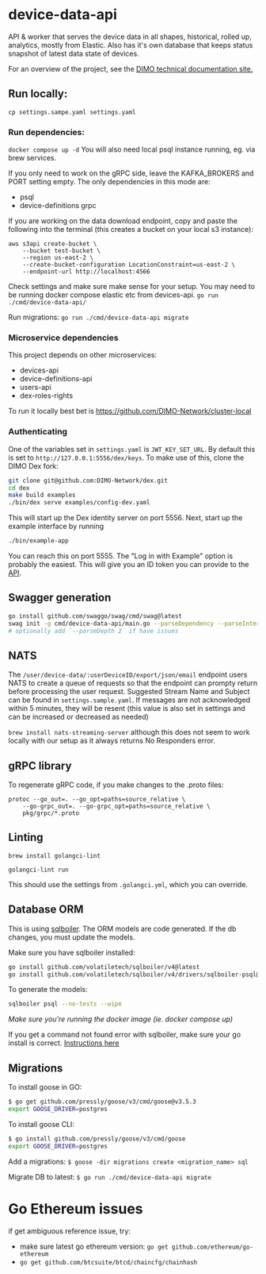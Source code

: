 # device-data-api

API & worker that serves the device data in all shapes, historical, rolled up, analytics, mostly from Elastic. 
Also has it's own database that keeps status snapshot of latest data state of devices. 

For an overview of the project, see the [DIMO technical documentation site.](https://docs.dimo.zone/docs/overview/intro)

## Run locally:

`cp settings.sampe.yaml settings.yaml`

### Run dependencies:
`docker compose up -d`
You will also need local psql instance running, eg. via brew services.

If you only need to work on the gRPC side, leave the KAFKA_BROKERS and PORT setting empty. The only dependencies in this mode are:
- psql
- device-definitions grpc

If you are working on the data download endpoint, copy and paste the following into the terminal (this creates a bucket on your local s3 instance):

```
aws s3api create-bucket \
    --bucket test-bucket \
    --region us-east-2 \
    --create-bucket-configuration LocationConstraint=us-east-2 \
    --endpoint-url http://localhost:4566
```

Check settings and make sure make sense for your setup. You may need to be running docker compose elastic etc from devices-api.
`go run ./cmd/device-data-api/`

Run migrations:
`go run ./cmd/device-data-api migrate`

### Microservice dependencies

This project depends on other microservices: 
- devices-api 
- device-definitions-api
- users-api
- dex-roles-rights

To run it locally best bet is https://github.com/DIMO-Network/cluster-local

### Authenticating

One of the variables set in `settings.yaml` is `JWT_KEY_SET_URL`. By default this is set to `http://127.0.0.1:5556/dex/keys`. To make use of this, clone the DIMO Dex fork:
```sh
git clone git@github.com:DIMO-Network/dex.git
cd dex
make build examples
./bin/dex serve examples/config-dev.yaml
```
This will start up the Dex identity server on port 5556. Next, start up the example interface by running
```sh
./bin/example-app
```
You can reach this on port 5555. The "Log in with Example" option is probably the easiest. This will give you an ID token you can provide to the [API](#api).


## Swagger generation

```bash
go install github.com/swaggo/swag/cmd/swag@latest
swag init -g cmd/device-data-api/main.go --parseDependency --parseInternal --generatedTime true
# optionally add `--parseDepth 2` if have issues
```

## NATS

The `/user/device-data/:userDeviceID/export/json/email` endpoint users NATS to create a queue of requests so that the endpoint can prompty return before processing the user request.
Suggested Stream Name and Subject can be found in `settings.sample.yaml`.
If messages are not acknowledged within 5 minutes, they will be resent (this value is also set in settings and can be increased or decreased as needed)

`brew install nats-streaming-server` although this does not seem to work locally with our setup as it always returns No Responders error.

## gRPC library

To regenerate gRPC code, if you make changes to the .proto files:

```
protoc --go_out=. --go_opt=paths=source_relative \
    --go-grpc_out=. --go-grpc_opt=paths=source_relative \
    pkg/grpc/*.proto
```

## Linting

`brew install golangci-lint`

`golangci-lint run`

This should use the settings from `.golangci.yml`, which you can override.

## Database ORM

This is using [sqlboiler](https://github.com/volatiletech/sqlboiler). The ORM models are code generated. If the db changes,
you must update the models.

Make sure you have sqlboiler installed:
```bash
go install github.com/volatiletech/sqlboiler/v4@latest
go install github.com/volatiletech/sqlboiler/v4/drivers/sqlboiler-psql@latest
```

To generate the models:
```bash
sqlboiler psql --no-tests --wipe
```
*Make sure you're running the docker image (ie. docker compose up)*

If you get a command not found error with sqlboiler, make sure your go install is correct.
[Instructions here](https://jimkang.medium.com/install-go-on-mac-with-homebrew-5fa421fc55f5)

## Migrations

To install goose in GO:
```bash
$ go get github.com/pressly/goose/v3/cmd/goose@v3.5.3
export GOOSE_DRIVER=postgres
```

To install goose CLI:
```bash
$ go install github.com/pressly/goose/v3/cmd/goose
export GOOSE_DRIVER=postgres
```

Add a migrations:
`$ goose -dir migrations create <migration_name> sql`

Migrate DB to latest:
`$ go run ./cmd/device-data-api migrate`

# Go Ethereum issues

if get ambiguous reference issue, try:
- make sure latest go ethereum version: `go get github.com/ethereum/go-ethereum`
- `go get github.com/btcsuite/btcd/chaincfg/chainhash`